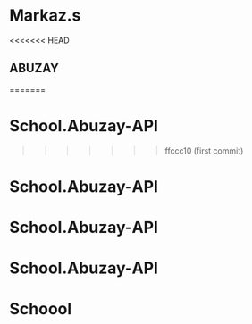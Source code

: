 # Markaz.s
<<<<<<< HEAD
## ABUZAY
=======
# School.Abuzay-API
>>>>>>> ffccc10 (first commit)
# School.Abuzay-API
# School.Abuzay-API
# School.Abuzay-API
# Schoool
